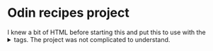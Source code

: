<h1>Odin recipes project</h1>
I knew a bit of HTML before starting this and put this to use with the <details> and <summary> tags. The project was not complicated to understand.
